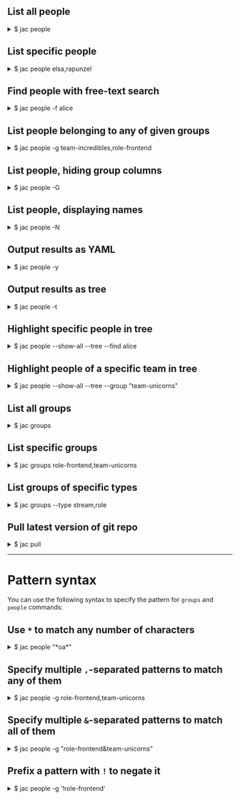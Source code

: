 ## List all people

<details>
<summary>$ jac people</summary>

```bash
$ jac people
  NAME              FIRST NAME  LAST NAME   EMAIL                 GROUPS                          INHERITED GROUPS
  alice-wonderland  Alice       Wonderland  alice@example.com     Manager Support Specialist
                                                                  Tech Support
  buzz-lightyear    Buzz        Lightyear   buzz@example.com      Frontend Developer              Development
                                                                  Incredibles Team
  dash-parr         Dash        Parr        dash@example.com      DevOps Incredibles Team         Development
  elsa              Elsa                    elsa@example.com      Backend Developer Fairies Team  Development

  helen-parr        Helen       Parr        helen@example.com     Manager Incredibles Team        Development
  jack-sparrow      Jack        Sparrow     jack@example.com      DevOps Dragons Team             Tech Support
  maui              Maui                    maui@example.com      Backend Developer Moana's Team  Marketing

  mickey-mouse      Mickey      Mouse       mickey@example.com    Frontend Developer              Tech Support
                                                                  Unicorns Team
  moana             Moana                   moana@example.com     Support Specialist              Marketing
                                                                  Moana's Team
  peter-pan         Peter       Pan         peter@example.com     Backend Developer Dragons Team  Tech Support

  pua               Pua                     pua@example.com       Frontend Developer              Marketing
                                                                  Moana's Team
  rapunzel          Rapunzel                rapunzel@example.com  Manager Support Specialist
                                                                  Development
  tinker-bell       Tinker      Bell        tinker@example.com    DevOps Fairies Team             Development
  violet-parr       Violet      Parr        violet@example.com    Frontend Developer              Development
                                                                  Incredibles Team
  woody             Woody                   woody@example.com     Manager Incredibles Team        Development
 ———
 Count: 15
```

</details>

## List specific people

<details>
<summary> $ jac people elsa,rapunzel</summary>

```bash
$ jac people elsa,rapunzel
  NAME      FIRST NAME  LAST NAME  EMAIL                 GROUPS                          INHERITED GROUPS
  elsa      Elsa                   elsa@example.com      Backend Developer Fairies Team  Development

  rapunzel  Rapunzel               rapunzel@example.com  Manager Support Specialist
                                                         Development
 ———
 Count: 2
```

</details>

## Find people with free-text search

<details>
<summary>$ jac people -f alice</summary>

Use `--find` or `-f` to find people with free-text search in their first or last name, email or name identifier:

```bash
$ jac people -f alice
  NAME              FIRST NAME  LAST NAME   EMAIL              GROUPS                          INHERITED GROUPS
  alice-wonderland  Alice       Wonderland  alice@example.com  Manager Support Specialist
                                                               Tech Support
 ———
 Count: 1
```

</details>

## List people belonging to any of given groups

<details>
<summary>$ jac people -g team-incredibles,role-frontend</summary>

Use `--group` or `-g` to filter by group:

```bash
$ jac people -g team-incredibles,role-frontend
  NAME            FIRST NAME  LAST NAME  EMAIL               GROUPS                          INHERITED GROUPS
  buzz-lightyear  Buzz        Lightyear  buzz@example.com    Frontend Developer              Development
                                                             Incredibles Team
  dash-parr       Dash        Parr       dash@example.com    DevOps Incredibles Team         Development
  helen-parr      Helen       Parr       helen@example.com   Manager Incredibles Team        Development
  mickey-mouse    Mickey      Mouse      mickey@example.com  Frontend Developer              Tech Support
                                                             Unicorns Team
  pua             Pua                    pua@example.com     Frontend Developer              Marketing
                                                             Moana's Team
  violet-parr     Violet      Parr       violet@example.com  Frontend Developer              Development
                                                             Incredibles Team
  woody           Woody                  woody@example.com   Manager Incredibles Team        Development
 ———
 Count: 7
```

</details>

## List people, hiding group columns

<details>
<summary> $ jac people -G</summary>

Use `--hide-groups` or `-G` to hide group columns (eg: if your terminal is too narrow):

```bash
$ jac people -G
  NAME              FIRST NAME  LAST NAME   EMAIL
  alice-wonderland  Alice       Wonderland  alice@example.com
  buzz-lightyear    Buzz        Lightyear   buzz@example.com
  dash-parr         Dash        Parr        dash@example.com
  elsa              Elsa                    elsa@example.com
  helen-parr        Helen       Parr        helen@example.com
  jack-sparrow      Jack        Sparrow     jack@example.com
  maui              Maui                    maui@example.com
  mickey-mouse      Mickey      Mouse       mickey@example.com
  moana             Moana                   moana@example.com
  peter-pan         Peter       Pan         peter@example.com
  pua               Pua                     pua@example.com
  rapunzel          Rapunzel                rapunzel@example.com
  tinker-bell       Tinker      Bell        tinker@example.com
  violet-parr       Violet      Parr        violet@example.com
  woody             Woody                   woody@example.com
 ———
 Count: 15
```

</details>

## List people, displaying names

<details>
<summary>$ jac people -N</summary>
Use `--show-names` or `-N` to display identifier names instead of full names:

```bash
$ jac people -N
  NAME              FIRST NAME  LAST NAME   EMAIL                 GROUPS                          INHERITED GROUPS
  alice-wonderland  Alice       Wonderland  alice@example.com     role-manager role-support
                                                                  stream-tech-support
  buzz-lightyear    Buzz        Lightyear   buzz@example.com      role-frontend team-incredibles  stream-development

  dash-parr         Dash        Parr        dash@example.com      role-devops team-incredibles    stream-development
  elsa              Elsa                    elsa@example.com      role-backend team-fairies       stream-development
  helen-parr        Helen       Parr        helen@example.com     role-manager team-incredibles   stream-development
  jack-sparrow      Jack        Sparrow     jack@example.com      role-devops team-dragons        stream-tech-support
  maui              Maui                    maui@example.com      role-backend team-moana         stream-marketing
  mickey-mouse      Mickey      Mouse       mickey@example.com    role-frontend team-unicorns     stream-tech-support
  moana             Moana                   moana@example.com     role-support team-moana         stream-marketing
  peter-pan         Peter       Pan         peter@example.com     role-backend team-dragons       stream-tech-support
  pua               Pua                     pua@example.com       role-frontend team-moana        stream-marketing
  rapunzel          Rapunzel                rapunzel@example.com  role-manager role-support
                                                                  stream-development
  tinker-bell       Tinker      Bell        tinker@example.com    role-devops team-fairies        stream-development
  violet-parr       Violet      Parr        violet@example.com    role-frontend team-incredibles  stream-development

  woody             Woody                   woody@example.com     role-manager team-incredibles   stream-development
 ———
 Count: 15
```

</details>

## Output results as YAML

<details>
<summary>$ jac people -y</summary>
Use `--yaml` or `-y` to output results as YAML instead of the default table format:

```bash
$ jac people -y
apiVersion: jac.nesto.ca/v1alpha1
kind: Person
metadata:
  name: alice-wonderland
spec:
  firstName: Alice
  lastName: Wonderland
  email: alice@example.com
  groups:
    - role-support
    - role-manager
    - stream-tech-support
  parent: jack-sparrow
  values:
    githubUser: alicewonderland
---
apiVersion: jac.nesto.ca/v1alpha1
kind: Person
metadata:
  name: buzz-lightyear
spec:
  firstName: Buzz
  lastName: Lightyear
  email: buzz@example.com
  groups:
    - role-frontend
    - team-incredibles
  parent: alice-wonderland
  values:
    githubUser: buzzlightyear
---
apiVersion: jac.nesto.ca/v1alpha1
kind: Person
metadata:
  name: dash-parr
spec:
  firstName: Dash
  lastName: Parr
  email: dash@example.com
  groups:
    - role-devops
    - team-incredibles
  values:
    githubUser: dashparr
---
apiVersion: jac.nesto.ca/v1alpha1
kind: Person
metadata:
  name: elsa
spec:
  firstName: Elsa
  lastName: null
  email: elsa@example.com
  groups:
    - role-backend
    - team-fairies
  values:
    githubUser: elsa
---
apiVersion: jac.nesto.ca/v1alpha1
kind: Person
metadata:
  name: helen-parr
spec:
  firstName: Helen
  lastName: Parr
  email: helen@example.com
  groups:
    - role-manager
    - team-incredibles
  values:
    githubUser: helenparr
---
apiVersion: jac.nesto.ca/v1alpha1
kind: Person
metadata:
  name: jack-sparrow
spec:
  firstName: Jack
  lastName: Sparrow
  email: jack@example.com
    groups:                                                                                                                                                                                                                                                                                                                                                         [55/998]
    - role-devops
    - team-dragons
  values:
    githubUser: jacksparrow
---
apiVersion: jac.nesto.ca/v1alpha1
kind: Person
metadata:
  name: maui
spec:
  firstName: Maui
  lastName: null
  email: maui@example.com
  groups:
    - role-backend
    - team-moana
  values:
    githubUser: maui
---
apiVersion: jac.nesto.ca/v1alpha1
kind: Person
metadata:
  name: mickey-mouse
spec:
  firstName: Mickey
  lastName: Mouse
  email: mickey@example.com
  groups:
    - role-frontend
    - team-unicorns
  values:
    githubUser: mickeymouse
---
apiVersion: jac.nesto.ca/v1alpha1
kind: Person
metadata:
  name: moana
spec:
  firstName: Moana
  lastName: null
  email: moana@example.com
  groups:
    - role-support
    - team-moana
  values:
    githubUser: moana
---
apiVersion: jac.nesto.ca/v1alpha1
kind: Person
metadata:
  name: peter-pan
spec:
  firstName: Peter
  lastName: Pan
  email: peter@example.com
  groups:
    - role-backend
    - team-dragons
  values:
    githubUser: peterpan
---
apiVersion: jac.nesto.ca/v1alpha1
kind: Person
metadata:
  name: pua
spec:
  firstName: Pua
  lastName: null
  email: pua@example.com
  groups:
    - role-frontend
    - team-moana
  values:
    githubUser: pua
---
apiVersion: jac.nesto.ca/v1alpha1
kind: Person
metadata:
  name: rapunzel
spec:
  firstName: Rapunzel
  lastName: null
  email: rapunzel@example.com
  groups:
    - role-support
    - role-manager
    - stream-development
  parent: elsa
  values:
    githubUser: rapunzel
---
apiVersion: jac.nesto.ca/v1alpha1
kind: Person
metadata:
  name: tinker-bell
spec:
  firstName: Tinker
  lastName: Bell
  email: tinker@example.com
  groups:
    - role-devops
    - team-fairies
  values:
    githubUser: tinkerbelle
---
apiVersion: jac.nesto.ca/v1alpha1
kind: Person
metadata:
  name: violet-parr
spec:
  firstName: Violet
  lastName: Parr
  email: violet@example.com
  groups:
    - role-frontend
    - team-incredibles
  values:
    githubUser: violetparr
---
apiVersion: jac.nesto.ca/v1alpha1
kind: Person
metadata:
  name: woody
spec:
  firstName: Woody
  lastName: null
  email: woody@example.com
  groups:
    - role-manager
    - team-incredibles
  parent: alice-wonderland
  values:
    githubUser: woody
```

</details>

## Output results as tree

<details>
<summary>$ jac people -t</summary>
Use `--tree` or `-t` to output results as YAML instead of the default table format:

```bash
$ jac people -t

├─ Dash Parr
├─ Elsa
│  └─ Rapunzel
├─ Helen Parr
├─ Jack Sparrow
│  └─ Alice Wonderland
│     ├─ Buzz Lightyear
│     └─ Woody
├─ Maui
├─ Mickey Mouse
├─ Moana
├─ Peter Pan
├─ Pua
├─ Tinker Bell
└─ Violet Parr
 ———
 Count: 15
```

</details>

## Highlight specific people in tree

<details>
<summary>$ jac people --show-all --tree --find alice</summary>
Use `--show-all` or `-A` to show all people in tree, highlighting specific people with free-text search:

```bash
# $ jac people --show-all --tree --find alice
$ jac people -Atf alice

├─ Dash Parr
├─ Elsa
│  └─ Rapunzel
├─ Helen Parr
├─ Jack Sparrow
│  └─ Alice Wonderland <-- This will be highlighted in yellow in your CLI
│     ├─ Buzz Lightyear
│     └─ Woody
├─ Maui
├─ Mickey Mouse
├─ Moana
├─ Peter Pan
├─ Pua
├─ Tinker Bell
└─ Violet Parr
 ———
 Count: 1
```

Without `--show-all`, only people matching the search will be shown, along with their parents.

</details>

## Highlight people of a specific team in tree

<details>
<summary>$ jac people --show-all --tree --group "team-unicorns"</summary>

```bash
# $ jac people --show-all --tree --group "team-unicorns"
$ jac people -Atg "team-unicorns"

├─ Dash Parr
├─ Elsa
│ └─ Rapunzel
├─ Helen Parr
├─ Jack Sparrow
│ └─ Alice Wonderland
│ ├─ Buzz Lightyear
│ └─ Woody
├─ Maui
├─ Mickey Mouse
├─ Moana
├─ Peter Pan
├─ Pua
├─ Tinker Bell
└─ Violet Parr
———
Count: 1

```

</details>

## List all groups

<details>
<summary>$ jac groups</summary>

```bash
$ jac groups
  NAME                 FULL NAME           EMAIL  TYPE    PARENT
  role-backend         Backend Developer          role
  role-devops          DevOps                     role
  role-frontend        Frontend Developer         role
  role-manager         Manager                    role
  role-support         Support Specialist         role
  stream-development   Development                stream
  stream-marketing     Marketing                  stream
  stream-tech-support  Tech Support               stream
  team-dragons         Dragons Team               team    stream-tech-support
  team-fairies         Fairies Team               team    stream-development
  team-incredibles     Incredibles Team           team    stream-development
  team-moana           Moana's Team               team    stream-marketing
  team-unicorns        Unicorns Team              team    stream-tech-support
 ———
 Count: 13
```

</details>

## List specific groups

<details>
<summary>$ jac groups role-frontend,team-unicorns</summary>

```bash
$ jac groups role-frontend,team-unicorns
  NAME           FULL NAME           EMAIL  TYPE  PARENT
  role-frontend  Frontend Developer         role
  team-unicorns  Unicorns Team              team  stream-tech-support
 ———
 Count: 2
```

</details>

## List groups of specific types

<details>
<summary>$ jac groups --type stream,role</summary>

Use `--type` to filter by group type:

```bash
# $ jac groups --type stream,role
$ jac groups -T stream,role
  NAME                 FULL NAME           EMAIL  TYPE    PARENT
  role-backend         Backend Developer          role
  role-devops          DevOps                     role
  role-frontend        Frontend Developer         role
  role-manager         Manager                    role
  role-support         Support Specialist         role
  stream-development   Development                stream
  stream-marketing     Marketing                  stream
  stream-tech-support  Tech Support               stream
 ———
 Count: 8
```

</details>

## Pull latest version of git repo

<details>
<summary>$ jac pull</summary>

```bash
$ jac pull
Already up to date.
```

</details>

---

# Pattern syntax

You can use the following syntax to specify the pattern for `groups` and `people` commands:

## Use `*` to match any number of characters

<details>
<summary>$ jac people "*oa*"</summary>

```bash
$ jac people "*oa*"
  NAME   FIRST NAME  LAST NAME  EMAIL              GROUPS                          INHERITED GROUPS
  moana  Moana                  moana@example.com  Support Specialist              Marketing
                                                   Moana's Team
 ———
 Count: 1
```

</details>

## Specify multiple `,`-separated patterns to match **any** of them

<details>
<summary>$ jac people -g role-frontend,team-unicorns</summary>

```bash
$ jac people -g role-frontend,team-unicorns
  NAME            FIRST NAME  LAST NAME  EMAIL               GROUPS                          INHERITED GROUPS
  buzz-lightyear  Buzz        Lightyear  buzz@example.com    Frontend Developer              Development
                                                             Incredibles Team
  mickey-mouse    Mickey      Mouse      mickey@example.com  Frontend Developer              Tech Support
                                                             Unicorns Team
  pua             Pua                    pua@example.com     Frontend Developer              Marketing
                                                             Moana's Team
  violet-parr     Violet      Parr       violet@example.com  Frontend Developer              Development
                                                             Incredibles Team
 ———
 Count: 4
```

</details>

## Specify multiple `&`-separated patterns to match **all** of them

<details>
<summary>$ jac people -g "role-frontend&team-unicorns"</summary>

```bash
$ jac people -g "role-frontend&team-unicorns"
  NAME          FIRST NAME  LAST NAME  EMAIL               GROUPS                          INHERITED GROUPS
  mickey-mouse  Mickey      Mouse      mickey@example.com  Frontend Developer              Tech Support
                                                           Unicorns Team
 ———
 Count: 1
```

</details>

## Prefix a pattern with `!` to negate it

<details>
<summary>$ jac people -g '!role-frontend'</summary>

```bash
$ jac people -g '!role-frontend'
  NAME              FIRST NAME  LAST NAME   EMAIL                 GROUPS                          INHERITED GROUPS
  alice-wonderland  Alice       Wonderland  alice@example.com     Manager Support Specialist
                                                                  Tech Support
  dash-parr         Dash        Parr        dash@example.com      DevOps Incredibles Team         Development
  elsa              Elsa                    elsa@example.com      Backend Developer Fairies Team  Development

  helen-parr        Helen       Parr        helen@example.com     Manager Incredibles Team        Development
  jack-sparrow      Jack        Sparrow     jack@example.com      DevOps Dragons Team             Tech Support
  maui              Maui                    maui@example.com      Backend Developer Moana's Team  Marketing

  moana             Moana                   moana@example.com     Support Specialist              Marketing
                                                                  Moana's Team
  peter-pan         Peter       Pan         peter@example.com     Backend Developer Dragons Team  Tech Support

  rapunzel          Rapunzel                rapunzel@example.com  Manager Support Specialist
                                                                  Development
  tinker-bell       Tinker      Bell        tinker@example.com    DevOps Fairies Team             Development
  woody             Woody                   woody@example.com     Manager Incredibles Team        Development
 ———
 Count: 11
```

</details>
